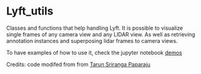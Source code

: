# Lyft_utils
Classes and functions that help handling Lyft. It is possible to visualize single frames of any camera view and any LIDAR view. As well as retrieving annotation instances and superposing lidar frames to camera views.

To have examples of how to use it, check the jupyter notebook [demos](https://github.com/VictorZuanazzi/Lyft_utils/blob/master/demos.ipynb)

Credits: code modifed from from [Tarun Sriranga Paparaju](https://www.kaggle.com/tarunpaparaju/lyft-competition-understanding-the-data)

